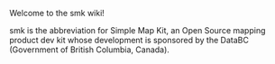 Welcome to the smk wiki!

smk is the abbreviation for Simple Map Kit, an Open Source mapping product dev kit whose development is sponsored by the DataBC (Government of British Columbia, Canada).
